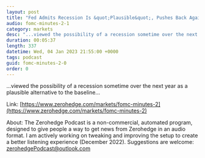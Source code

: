 ```yaml
---
layout: post
title: "Fed Admits Recession Is &quot;Plausible&quot;, Pushes Back Against &quot;Unwarranted&quot; Easing Expectations"
audio: fomc-minutes-2-1
category: markets
desc: "...viewed the possibility of a recession sometime over the next year as a plausible alternative to the baseline..."
duration: 00:05:37
length: 337
datetime: Wed, 04 Jan 2023 21:55:00 +0000
tags: podcast
guid: fomc-minutes-2-0
order: 0
---
```

...viewed the possibility of a recession sometime over the next year as a plausible alternative to the baseline...

Link: [https://www.zerohedge.com/markets/fomc-minutes-2](https://www.zerohedge.com/markets/fomc-minutes-2)

About: The Zerohedge Podcast is a non-commercial, automated program, designed to give people a way to get news from Zerohedge in an audio format.  I am actively working on tweaking and improving the setup to create a better listening experience (December 2022).  Suggestions are welcome: [zerohedgePodcast@outlook.com](mailto:zerohedgePodcast@outlook.com)